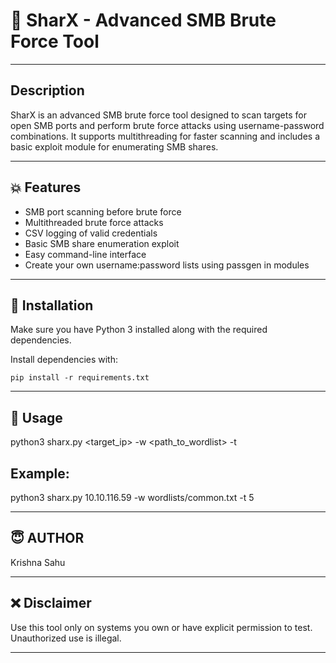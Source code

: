 # 👿 SharX - Advanced SMB Brute Force Tool


---

## Description
SharX is an advanced SMB brute force tool designed to scan targets for open SMB ports and perform brute force attacks using username-password combinations. It supports multithreading for faster scanning and includes a basic exploit module for enumerating SMB shares.

---

## 💥 Features
- SMB port scanning before brute force
- Multithreaded brute force attacks
- CSV logging of valid credentials
- Basic SMB share enumeration exploit
- Easy command-line interface
- Create your own username:password lists using passgen in modules 

---

## 💯 Installation
Make sure you have Python 3 installed along with the required dependencies.

Install dependencies with:

```
pip install -r requirements.txt
```


---


## 💪 Usage
python3 sharx.py <target_ip> -w <path_to_wordlist> -t <threads>

## Example:
python3 sharx.py 10.10.116.59 -w wordlists/common.txt -t 5

---


## 😇 AUTHOR
Krishna Sahu

---


## ❌ Disclaimer
Use this tool only on systems you own or have explicit permission to test. Unauthorized use is illegal.

---


